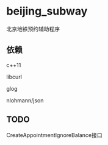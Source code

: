 # beijing_subway
北京地铁预约辅助程序

## 依赖

c++11

libcurl

glog

nlohmann/json



## TODO

CreateAppointmentIgnoreBalance接口

